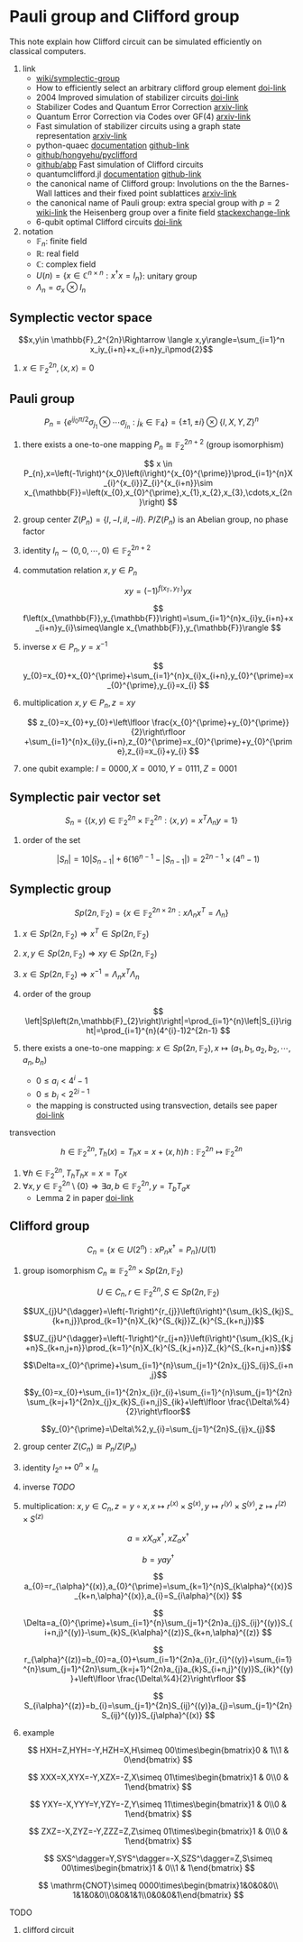 # Pauli group and Clifford group

This note explain how Clifford circuit can be simulated efficiently on classical computers.

1. link
    * [wiki/symplectic-group](https://en.wikipedia.org/wiki/Symplectic_group)
    * How to efficiently select an arbitrary clifford group element [doi-link](https://doi.org/10.1063%2F1.4903507)
    * 2004 Improved simulation of stabilizer circuits [doi-link](https://doi.org/10.1103/PhysRevA.70.052328)
    * Stabilizer Codes and Quantum Error Correction [arxiv-link](https://arxiv.org/abs/quant-ph/9705052)
    * Quantum Error Correction via Codes over GF(4) [arxiv-link](https://arxiv.org/abs/quant-ph/9608006)
    * Fast simulation of stabilizer circuits using a graph state representation [arxiv-link](https://arxiv.org/abs/quant-ph/0504117)
    * python-quaec [documentation](http://www.cgranade.com/python-quaec/index.html) [github-link](https://github.com/cgranade/python-quaec)
    * [github/hongyehu/pyclifford](https://github.com/hongyehu/PyClifford)
    * [github/abp](https://github.com/peteshadbolt/abp) Fast simulation of Clifford circuits
    * quantumclifford.jl [documentation](https://quantumsavory.github.io/QuantumClifford.jl/stable/) [github-link](https://github.com/QuantumSavory/QuantumClifford.jl)
    * the canonical name of Clifford group: Involutions on the the Barnes-Wall lattices and their fixed point sublattices [arxiv-link](https://arxiv.org/abs/math/0511084)
    * the canonical name of Pauli group: extra special group with $p=2$ [wiki-link](https://en.wikipedia.org/wiki/Extra_special_group) the Heisenberg group over a finite field [stackexchange-link](https://quantumcomputing.stackexchange.com/q/26351)
    * 6-qubit optimal Clifford circuits [doi-link](https://doi.org/10.1038/s41534-022-00583-7)
2. notation
    * $\mathbb{F}_n$: finite field
    * $\mathbb{R}$: real field
    * $\mathbb{C}$: complex field
    * $U(n)=\lbrace x\in\mathbb{C}^{n\times n}:x^\dagger x=I_n \rbrace$: unitary group
    * $\Lambda_n=\sigma_x\otimes I_n$

## Symplectic vector space

$$x,y\in \mathbb{F}_2^{2n}\Rightarrow \langle x,y\rangle=\sum_{i=1}^n x_iy_{i+n}+x_{i+n}y_i\pmod{2}$$

1. $x\in\mathbb{F}_2^{2n},\langle x,x\rangle=0$

## Pauli group

$$P_{n}=\lbrace e^{ij_{0}\pi/2}\sigma_{j_{1}}\otimes\cdots\sigma_{j_{n}}:j_{k}\in\mathbb{F}_{4}\rbrace =\lbrace \pm1,\pm i\rbrace \otimes\lbrace I,X,Y,Z\rbrace ^{n}$$

1. there exists a one-to-one mapping $P_{n}\cong \mathbb{F}_{2}^{2n+2}$ (group isomorphism)

     $$ x \in P_{n},x=\left(-1\right)^{x_0}\left(i\right)^{x_{0}^{\prime}}\prod_{i=1}^{n}X_{i}^{x_{i}}Z_{i}^{x_{i+n}}\sim x_{\mathbb{F}}=\left(x_{0},x_{0}^{\prime},x_{1},x_{2},x_{3},\cdots,x_{2n}\right) $$

2. group center $Z(P_n)=\left\{I,-I,iI,-iI\right\}$. $P/Z(P_n)$ is an Abelian group, no phase factor
3. identity $I_n\sim (0,0,\cdots,0)\in\mathbb{F}^{2n+2}_2$
4. commutation relation $x,y\in P_{n}$

     $$ xy=\left(-1\right)^{f\left(x_{\mathbb{F}},y_{\mathbb{F}}\right)}yx $$

     $$ f\left(x_{\mathbb{F}},y_{\mathbb{F}}\right)=\sum_{i=1}^{n}x_{i}y_{i+n}+x_{i+n}y_{i}\simeq\langle x_{\mathbb{F}},y_{\mathbb{F}}\rangle $$

5. inverse $x\in P_{n},y=x^{-1}$

     $$ y_{0}=x_{0}+x_{0}^{\prime}+\sum_{i=1}^{n}x_{i}x_{i+n},y_{0}^{\prime}=x_{0}^{\prime},y_{i}=x_{i} $$

6. multiplication $x,y\in P_n,z=xy$

     $$ z_{0}=x_{0}+y_{0}+\left\lfloor \frac{x_{0}^{\prime}+y_{0}^{\prime}}{2}\right\rfloor +\sum_{i=1}^{n}x_{i}y_{i+n},z_{0}^{\prime}=x_{0}^{\prime}+y_{0}^{\prime},z_{i}=x_{i}+y_{i} $$

7. one qubit example: $I=0000,X=0010,Y=0111,Z=0001$

## Symplectic pair vector set

$$ S_{n}=\lbrace \left(x,y\right)\in\mathbb{F}_{2}^{2n}\times\mathbb{F}_{2}^{2n}:\langle x,y\rangle=x^{T}\Lambda_{n}y=1\rbrace $$

1. order of the set

    $$ \left|S_{n}\right|=10\left|S_{n-1}\right|+6\left(16^{n-1}-\left|S_{n-1}\right|\right)=2^{2n-1}\times\left(4^{n}-1\right) $$

## Symplectic group

$$ Sp\left(2n,\mathbb{F}_{2}\right)=\lbrace x\in\mathbb{F}_{2}^{2n\times2n}:x\Lambda_{n}x^{T}=\Lambda_{n}\rbrace $$

1. $x\in Sp\left(2n,\mathbb{F}_{2}\right)\Rightarrow x^{T}\in Sp\left(2n,\mathbb{F}_{2}\right)$
2. $x,y\in Sp\left(2n,\mathbb{F}_{2}\right)\Rightarrow xy\in Sp\left(2n,\mathbb{F}_{2}\right)$
3. $x\in Sp\left(2n,\mathbb{F}_{2}\right)\Rightarrow x^{-1}=\Lambda_{n}x^{T}\Lambda_{n}$
4. order of the group

    $$ \left|Sp\left(2n,\mathbb{F}_{2}\right)\right|=\prod_{i=1}^{n}\left|S_{i}\right|=\prod_{i=1}^{n}(4^{i}-1)2^{2n-1} $$

5. there exists a one-to-one mapping: $x\in Sp\left(2n,\mathbb{F}_{2}\right),x\mapsto\left(a_{1},b_{1},a_{2},b_{2},\cdots,a_{n},b_{n}\right)$
    * $0\leq a_{i}<4^{i}-1$
    * $0\leq b_{i}<2^{2i-1}$
    * the mapping is constructed using transvection, details see paper [doi-link](https://doi.org/10.1063%2F1.4903507)

transvection

$$h\in\mathbb{F}_{2}^{2n},T_{h}\left(x\right)=T_{h}x=x+\langle x,h\rangle h:\mathbb{F}_{2}^{2n}
\mapsto\mathbb{F}_{2}^{2n}$$

1. $\forall h\in\mathbb{F}_{2}^{2n},T_{h}T_{h}x=x=T_{0}x$
2. $\forall x,y\in\mathbb{F}_{2}^{2n}\setminus\lbrace 0\rbrace \Rightarrow\exists a,b\in\mathbb{F}_{2}^{2n},y=T_{b}T_{a}x$
    * Lemma 2 in paper [doi-link](https://doi.org/10.1063%2F1.4903507)

## Clifford group

$$C_{n}=\lbrace x\in U\left(2^{n}\right):xP_{n}x^{\dagger}=P_{n}\rbrace /U\left(1\right)$$

1. group isomorphism $C_{n}\cong\mathbb{F}_{2}^{2n}\times Sp\left(2n,\mathbb{F}_{2}\right)$

    $$ U\in C_{n},r\in\mathbb{F}_{2}^{2n},S\in Sp\left(2n,\mathbb{F}_{2}\right) $$

    $$UX_{j}U^{\dagger}=\left(-1\right)^{r_{j}}\left(i\right)^{\sum_{k}S_{kj}S_{k+n,j}}\prod_{k=1}^{n}X_{k}^{S_{kj}}Z_{k}^{S_{k+n,j}}$$

    $$UZ_{j}U^{\dagger}=\left(-1\right)^{r_{j+n}}\left(i\right)^{\sum_{k}S_{k,j+n}S_{k+n,j+n}}\prod_{k=1}^{n}X_{k}^{S_{k,j+n}}Z_{k}^{S_{k+n,j+n}}$$

    $$\Delta=x_{0}^{\prime}+\sum_{i=1}^{n}\sum_{j=1}^{2n}x_{j}S_{ij}S_{i+n,j}$$

    $$y_{0}=x_{0}+\sum_{i=1}^{2n}x_{i}r_{i}+\sum_{i=1}^{n}\sum_{j=1}^{2n}\sum_{k=j+1}^{2n}x_{j}x_{k}S_{i+n,j}S_{ik}+\left\lfloor \frac{\Delta\%4}{2}\right\rfloor$$

    $$y_{0}^{\prime}=\Delta\%2,y_{i}=\sum_{j=1}^{2n}S_{ij}x_{j}$$

2. group center $Z(C_n)\cong P_n/Z(P_n)$
3. identity $I_{2^n} \mapsto 0^{n}\times I_n$
4. inverse *TODO*
5. multiplication: $x,y\in C{}_{n},z=y\circ x,x\mapsto r^{(x)}\times S^{(x)},y\mapsto r^{(y)}\times S^{(y)},z\mapsto r^{(z)}\times S^{(z)}$

    $$ a=xX_{\alpha}x^{\dagger},xZ_{\alpha}x^{\dagger} $$

    $$ b=yay^{\dagger} $$

    $$ a_{0}=r_{\alpha}^{(x)},a_{0}^{\prime}=\sum_{k=1}^{n}S_{k\alpha}^{(x)}S_{k+n,\alpha}^{(x)},a_{i}=S_{i\alpha}^{(x)} $$

    $$ \Delta=a_{0}^{\prime}+\sum_{i=1}^{n}\sum_{j=1}^{2n}a_{j}S_{ij}^{(y)}S_{i+n,j}^{(y)}-\sum_{k}S_{k\alpha}^{(z)}S_{k+n,\alpha}^{(z)} $$

    $$ r_{\alpha}^{(z)}=b_{0}=a_{0}+\sum_{i=1}^{2n}a_{i}r_{i}^{(y)}+\sum_{i=1}^{n}\sum_{j=1}^{2n}\sum_{k=j+1}^{2n}a_{j}a_{k}S_{i+n,j}^{(y)}S_{ik}^{(y)}+\left\lfloor \frac{\Delta\%4}{2}\right\rfloor $$

    $$ S_{i\alpha}^{(z)}=b_{i}=\sum_{j=1}^{2n}S_{ij}^{(y)}a_{j}=\sum_{j=1}^{2n}S_{ij}^{(y)}S_{j\alpha}^{(x)} $$

6. example

    $$ HXH=Z,HYH=-Y,HZH=X,H\simeq 00\times\begin{bmatrix}0 & 1\\1 & 0\end{bmatrix} $$

    $$ XXX=X,XYX=-Y,XZX=-Z,X\simeq 01\times\begin{bmatrix}1 & 0\\0 & 1\end{bmatrix} $$

    $$ YXY=-X,YYY=Y,YZY=-Z,Y\simeq 11\times\begin{bmatrix}1 & 0\\0 & 1\end{bmatrix} $$

    $$ ZXZ=-X,ZYZ=-Y,ZZZ=Z,Z\simeq 01\times\begin{bmatrix}1 & 0\\0 & 1\end{bmatrix} $$

    $$ SXS^\dagger=Y,SYS^\dagger=-X,SZS^\dagger=Z,S\simeq 00\times\begin{bmatrix}1 & 0\\1 & 1\end{bmatrix} $$

    $$ \mathrm{CNOT}\simeq 0000\times\begin{bmatrix}1&0&0&0\\ 1&1&0&0\\0&0&1&1\\0&0&0&1\end{bmatrix} $$

TODO

1. clifford circuit
